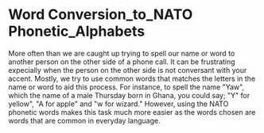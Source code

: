 # Word Conversion_to_NATO Phonetic_Alphabets
More often than we are caught up trying to spell our name or word to another person on the other side of a phone call. It can be frustrating expecially when 
the person on the other side is not conversant with your accent.
Mostly, we try to use common words that matches the letters in the name or word to aid this process. For instance, to spell the name "Yaw", which the name of 
a male Thursday born in Ghana, you could say; "Y" for yellow", "A for apple" and "w for wizard."
However, using the NATO phonetic words makes this task much more easier as the words chosen are words that are common in everyday language.
